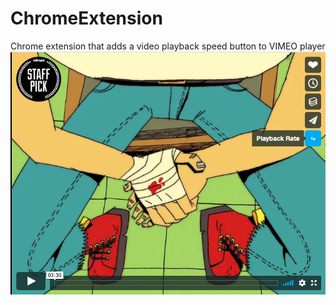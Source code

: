 # ChromeExtension
Chrome extension that adds a video playback speed button to VIMEO player
![Caption](/PlaybackSpeedButtonDemo.png)
